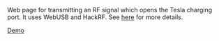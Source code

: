 Web page for transmitting an RF signal which opens the Tesla charging port. It uses WebUSB and HackRF. See [here](https://twitter.com/IfNotPike/status/1507818836568858631) for more details.

[Demo](https://xakcop.com/tesla-opener)

